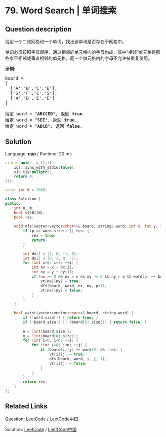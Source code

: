 # 79. Word Search | 单词搜索

## Question description

<!--If you want to use the English description, use <p>Given a 2D board and a word, find if the word exists in the grid.</p>

<p>The word can be constructed from letters of sequentially adjacent cell, where &quot;adjacent&quot; cells are those horizontally or vertically neighboring. The same letter cell may not be used more than once.</p>

<p><strong>Example:</strong></p>

<pre>
board =
[
  [&#39;A&#39;,&#39;B&#39;,&#39;C&#39;,&#39;E&#39;],
  [&#39;S&#39;,&#39;F&#39;,&#39;C&#39;,&#39;S&#39;],
  [&#39;A&#39;,&#39;D&#39;,&#39;E&#39;,&#39;E&#39;]
]

Given word = &quot;<strong>ABCCED</strong>&quot;, return <strong>true</strong>.
Given word = &quot;<strong>SEE</strong>&quot;, return <strong>true</strong>.
Given word = &quot;<strong>ABCB</strong>&quot;, return <strong>false</strong>.
</pre>
 instead-->
<p>给定一个二维网格和一个单词，找出该单词是否存在于网格中。</p>

<p>单词必须按照字母顺序，通过相邻的单元格内的字母构成，其中&ldquo;相邻&rdquo;单元格是那些水平相邻或垂直相邻的单元格。同一个单元格内的字母不允许被重复使用。</p>

<p><strong>示例:</strong></p>

<pre>board =
[
  [&#39;A&#39;,&#39;B&#39;,&#39;C&#39;,&#39;E&#39;],
  [&#39;S&#39;,&#39;F&#39;,&#39;C&#39;,&#39;S&#39;],
  [&#39;A&#39;,&#39;D&#39;,&#39;E&#39;,&#39;E&#39;]
]

给定 word = &quot;<strong>ABCCED</strong>&quot;, 返回 <strong>true</strong>.
给定 word = &quot;<strong>SEE</strong>&quot;, 返回 <strong>true</strong>.
给定 word = &quot;<strong>ABCB</strong>&quot;, 返回 <strong>false</strong>.</pre>




## Solution

Language: **cpp**  /  Runtime: 20 ms

```cpp
static auto _ = [](){
    ios::sync_with_stdio(false);
    cin.tie(nullptr);
    return 0;
}();

const int N = 1000;

class Solution {
public:
    int n, m;
    bool vt[N][N];
    bool res;
    
    void dfs(vector<vector<char>>& board, string& word, int x, int y, int p) {
        if (p == word.size() || res) {
            res = true;
            return;
        }

        int dx[] = {1, 0, -1, 0};
        int dy[] = {0, 1, 0, -1};
        for (int i=0; i<4; ++i) {
            int nx = x + dx[i];
            int ny = y + dy[i];
            if (nx >= 0 && nx < n && ny >= 0 && ny < m && word[p] == board[nx][ny] && !vt[nx][ny]) {
                vt[nx][ny] = true;
                dfs(board, word, nx, ny, p+1);
                vt[nx][ny] = false;
            }
        }
    }

    bool exist(vector<vector<char>>& board, string word) {
        if (!word.size()) { return true; }
        if (!board.size() || !board[0].size()) { return false; }
        
        n = (int)board.size();
        m = (int)board[0].size();
        for (int i=0; i<n; ++i) {
            for (int j=0; j<m; ++j) {
                if (board[i][j] == word[0] && !res) {
                    vt[i][j] = true;
                    dfs(board, word, i, j, 1);
                    vt[i][j] = false;
                }
            }
        }
        return res;
    }
};
```



## Related Links

Question: [LeetCode](https://leetcode.com/problems/word-search/description/)  /  [LeetCode中国](https://leetcode-cn.com/problems/word-search/description/)

Solution: [LeetCode](https://leetcode.com/articles/word-search/)  /  [LeetCode中国](https://leetcode-cn.com/articles/word-search/)